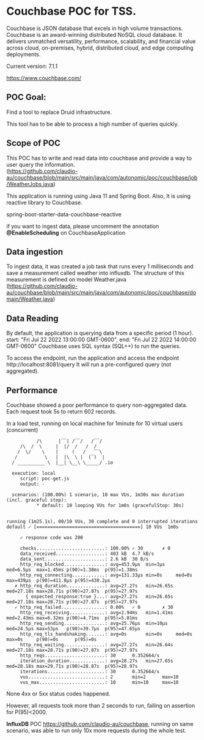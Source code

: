 # Couchbase POC for TSS.

Couchbase is JSON database that excels in high volume transactions. 
Couchbase is an award-winning distributed NoSQL cloud database. It delivers unmatched versatility, performance, scalability, and financial value across cloud, on-premises, hybrid, distributed cloud, and edge computing deployments.

Current version: 7.1.1

https://www.couchbase.com/

## POC Goal:

Find a tool to replace Druid infrastructure.

This tool has to be able to process a high number of queries quickly.


## Scope of POC

This POC has to write and read data into couchbase and provide a way to user query the information.  
(https://github.com/claudio-au/couchbase/blob/main/src/main/java/com/autonomic/poc/couchbase/job/WeatherJobs.java)

This application is running using Java 11 and Spring Boot.
Also, It is using reactive library to Couchbase.

spring-boot-starter-data-couchbase-reactive

if you want to ingest data, please uncomment the annotation **@EnableScheduling** on CouchbaseApplication

## Data ingestion

To ingest data, it was created a job task that runs every 1 milliseconds
and save a measurement called weather into influxdb.
The structure of this measurement is defined on model Weather.java (https://github.com/claudio-au/couchbase/blob/main/src/main/java/com/autonomic/poc/couchbase/domain/Weather.java)

## Data Reading

By default, the application is querying data from a specific period (1 hour).
start: "Fri Jul 22 2022 13:00:00 GMT-0600", end: "Fri Jul 22 2022 14:00:00 GMT-0600"
Couchbase uses SQL syntax (SQL++) to run the queries.

To access the endpoint,
run the application and access the endpoint http://localhost:8081/query
It will run a pre-configured query (not aggregated).


## Performance
Couchbase showed a poor performance to query non-aggregated data.
Each request took 5s to return 602 records.

In a load test, running on local machine for 1minute for 10 virtual users (concurrent)
```shell
           /\      |‾‾| /‾‾/   /‾‾/   
     /\  /  \     |  |/  /   /  /    
    /  \/    \    |     (   /   ‾‾\  
   /          \   |  |\  \ |  (‾)  | 
  / __________ \  |__| \__\ \_____/ .io

  execution: local
     script: poc-get.js
     output: -

  scenarios: (100.00%) 1 scenario, 10 max VUs, 1m30s max duration (incl. graceful stop):
           * default: 10 looping VUs for 1m0s (gracefulStop: 30s)


running (1m25.1s), 00/10 VUs, 30 complete and 0 interrupted iterations
default ✓ [======================================] 10 VUs  1m0s

     ✓ response code was 200

     checks.........................: 100.00% ✓ 30       ✗ 0   
     data_received..................: 403 kB  4.7 kB/s
     data_sent......................: 2.6 kB  30 B/s
     http_req_blocked...............: avg=453.9µs  min=3µs    med=6.5µs  max=1.45ms p(90)=1.38ms  p(95)=1.38ms 
     http_req_connecting............: avg=131.33µs min=0s     med=0s     max=439µs  p(90)=411.8µs p(95)=430.2µs
   ✗ http_req_duration..............: avg=27.27s   min=26.65s med=27.18s max=28.71s p(90)=27.87s  p(95)=27.97s 
       { expected_response:true }...: avg=27.27s   min=26.65s med=27.18s max=28.71s p(90)=27.87s  p(95)=27.97s 
   ✓ http_req_failed................: 0.00%   ✓ 0        ✗ 30  
     http_req_receiving.............: avg=2.94ms   min=1.41ms med=2.43ms max=6.32ms p(90)=4.71ms  p(95)=5.01ms 
     http_req_sending...............: avg=25.76µs  min=10µs   med=24.5µs max=53µs   p(90)=39.7µs  p(95)=47.65µs
     http_req_tls_handshaking.......: avg=0s       min=0s     med=0s     max=0s     p(90)=0s      p(95)=0s     
     http_req_waiting...............: avg=27.27s   min=26.64s med=27.18s max=28.71s p(90)=27.87s  p(95)=27.97s 
     http_reqs......................: 30      0.352664/s
     iteration_duration.............: avg=28.27s   min=27.65s med=28.18s max=29.71s p(90)=28.87s  p(95)=28.97s 
     iterations.....................: 30      0.352664/s
     vus............................: 2       min=2      max=10
     vus_max........................: 10      min=10     max=10
```

None 4xx or 5xx status codes happened.

However, all requests took more than 2 seconds to run, failing on assertion for P(95)<2000.

**InfluxDB** POC https://github.com/claudio-au/couchbase, running on same scenario, was able to run only 10x more requests during the whole test.

